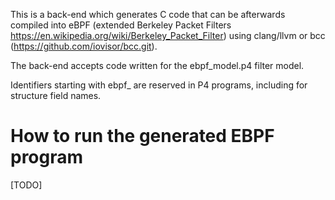This is a back-end which generates C code that can be afterwards
compiled into eBPF (extended Berkeley Packet Filters
https://en.wikipedia.org/wiki/Berkeley_Packet_Filter) using clang/llvm
or bcc (https://github.com/iovisor/bcc.git).

The back-end accepts code written for the ebpf_model.p4 filter model.

Identifiers starting with ebpf_ are reserved in P4 programs, including
for structure field names.

# How to run the generated EBPF program

[TODO]
